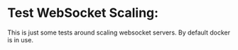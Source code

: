 Test WebSocket Scaling:
=======================

This is just some tests around scaling websocket servers.
By default docker is in use.
